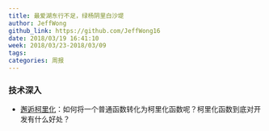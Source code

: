```yaml
---
title: 最爱湖东行不足，绿杨阴里白沙堤
author: JeffWong
github_link: https://github.com/JeffWong16
date: 2018/03/19 16:41:10
week: 2018/03/23-2018/03/09
tags:
categories: 周报
---
```



### 技术深入
- [邂逅柯里化](https://segmentfault.com/a/1190000008263193)：如何将一个普通函数转化为柯里化函数呢？柯里化函数到底对开发有什么好处？
